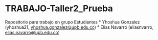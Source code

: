 # TRABAJO-Taller2_Prueba
Repositorio para trabajo en grupo
Estudiantes 
° Yhoshua Gonzalez (yhoshua21, yhoshua.gonzalez@upb.edu.co)
° Elias Navarro (eliasnvarro, elias.navarro@upb.edu.co)
